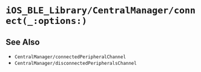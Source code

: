 # ``iOS_BLE_Library/CentralManager/connect(_:options:)``

## See Also

- ``CentralManager/connectedPeripheralChannel``
- ``CentralManager/disconnectedPeripheralsChannel``

